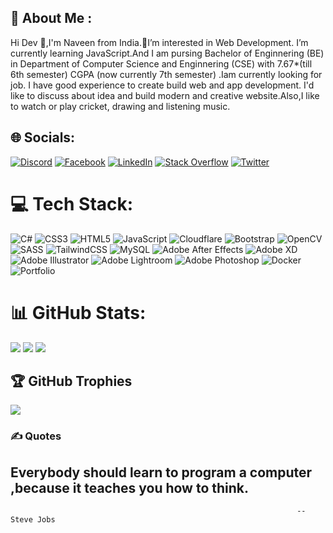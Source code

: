 ## 💫 About Me :
Hi Dev 👋,I'm Naveen from India.👀I’m interested in Web Development. I’m currently learning JavaScript.And I am pursing Bachelor of Enginnering (BE) in Department of Computer Science and Enginnering (CSE) with 7.67*(till 6th semester) CGPA (now currently 7th semester) .Iam currently looking for job. I have good experience to create build web and app development. I'd like to discuss about idea and build modern and creative website.Also,I like to watch or play cricket, drawing and listening music.


## 🌐 Socials:
[![Discord](https://img.shields.io/badge/Discord-%237289DA.svg?logo=discord&logoColor=white)]( htttps://discord.gg/!Naveen#1125) [![Facebook](https://img.shields.io/badge/Facebook-%231877F2.svg?logo=Facebook&logoColor=white)](https://facebook.com/naveenkavin.naveenkavin.7) [![LinkedIn](https://img.shields.io/badge/LinkedIn-%230077B5.svg?logo=linkedin&logoColor=white)](https://linkedin.com/in/naveen-v-493b45216) [![Stack Overflow](https://img.shields.io/badge/-Stackoverflow-FE7A16?logo=stack-overflow&logoColor=white)](https://stackoverflow.com/users/20596449/naveen-v) [![Twitter](https://img.shields.io/badge/Twitter-%231DA1F2.svg?logo=Twitter&logoColor=white)](https://twitter.com/billanaveen0001) 

# 💻 Tech Stack:
![C#](https://img.shields.io/badge/c%23-%23239120.svg?style=for-the-badge&logo=c-sharp&logoColor=white)  ![CSS3](https://img.shields.io/badge/css3-%231572B6.svg?style=for-the-badge&logo=css3&logoColor=white)  ![HTML5](https://img.shields.io/badge/html5-%23E34F26.svg?style=for-the-badge&logo=html5&logoColor=white) ![JavaScript](https://img.shields.io/badge/javascript-%23323330.svg?style=for-the-badge&logo=javascript&logoColor=%23F7DF1E)       ![Cloudflare](https://img.shields.io/badge/Cloudflare-F38020?style=for-the-badge&logo=Cloudflare&logoColor=white)  ![Bootstrap](https://img.shields.io/badge/bootstrap-%23563D7C.svg?style=for-the-badge&logo=bootstrap&logoColor=white)   ![OpenCV](https://img.shields.io/badge/opencv-%23white.svg?style=for-the-badge&logo=opencv&logoColor=white)  ![SASS](https://img.shields.io/badge/SASS-hotpink.svg?style=for-the-badge&logo=SASS&logoColor=white)   ![TailwindCSS](https://img.shields.io/badge/tailwindcss-%2338B2AC.svg?style=for-the-badge&logo=tailwind-css&logoColor=white)   ![MySQL](https://img.shields.io/badge/mysql-%2300f.svg?style=for-the-badge&logo=mysql&logoColor=white) ![Adobe After Effects](https://img.shields.io/badge/Adobe%20After%20Effects-9999FF.svg?style=for-the-badge&logo=Adobe%20After%20Effects&logoColor=white) ![Adobe XD](https://img.shields.io/badge/Adobe%20XD-470137?style=for-the-badge&logo=Adobe%20XD&logoColor=#FF61F6)![Adobe Illustrator](https://img.shields.io/badge/adobeillustrator-%23FF9A00.svg?style=for-the-badge&logo=adobeillustrator&logoColor=white) ![Adobe Lightroom](https://img.shields.io/badge/Adobe%20Lightroom-31A8FF.svg?style=for-the-badge&logo=Adobe%20Lightroom&logoColor=white) ![Adobe Photoshop](https://img.shields.io/badge/adobephotoshop-%2331A8FF.svg?style=for-the-badge&logo=adobephotoshop&logoColor=white)  ![Docker](https://img.shields.io/badge/docker-%230db7ed.svg?style=for-the-badge&logo=docker&logoColor=white)  ![Portfolio](https://img.shields.io/badge/Portfolio-%23000000.svg?style=for-the-badge&logo=firefox&logoColor=#FF7139) 
# 📊 GitHub Stats:
![](https://github-readme-stats.vercel.app/api?username=naveen42266&theme=dark&hide_border=false&include_all_commits=true&count_private=true)
![](https://github-readme-streak-stats.herokuapp.com/?user=naveen42266&theme=dark&hide_border=false)
![](https://github-readme-stats.vercel.app/api/top-langs/?username=naveen42266&theme=dark&hide_border=false&include_all_commits=true&count_private=true&layout=compact)

## 🏆 GitHub Trophies
![](https://github-profile-trophy.vercel.app/?username=naveen42266&theme=radical&no-frame=false&no-bg=false&margin-w=4)

### ✍️ Quotes
## Everybody should learn to program a computer ,because it teaches you how to think.
                                                                    -- Steve Jobs


  <!-- Proudly created with reference of gituser (https://github.com/Forest410 ) -->
